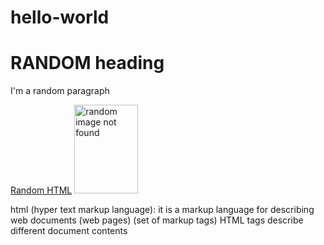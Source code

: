 # hello-world

<!DOCTYPE html>
<html>
<head><title>RANDOM TAB TITLE</title></head>
<body>
<h1> RANDOM heading </h1>
<p> I'm a random paragraph </p>
<a href="http://www.w3schools.com/html/html_basic.asp">Random HTML</a>
<img src="random.jpg" alt="random image not found" width="102" height="142">
</body>
</html>

html (hyper text markup language): it is a markup language for describing web documents (web pages) (set of markup tags)
HTML tags describe different document contents

